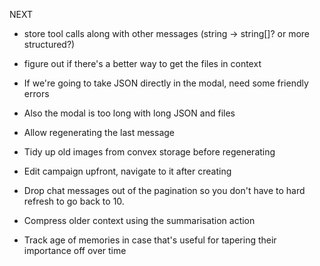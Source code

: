 NEXT
- store tool calls along with other messages (string -> string[]? or more structured?)
- figure out if there's a better way to get the files in context


- If we're going to take JSON directly in the modal, need some friendly errors
- Also the modal is too long with long JSON and files
- Allow regenerating the last message
- Tidy up old images from convex storage before regenerating
- Edit campaign upfront, navigate to it after creating
- Drop chat messages out of the pagination so you don't have to hard refresh to go back to 10.
- Compress older context using the summarisation action
- Track age of memories in case that's useful for tapering their importance off over time
